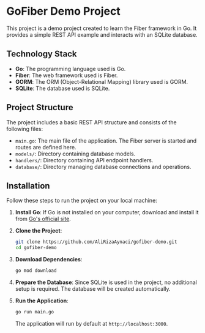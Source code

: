 # GoFiber Demo Project

This project is a demo project created to learn the Fiber framework in Go. It provides a simple REST API example and interacts with an SQLite database.

## Technology Stack

- **Go**: The programming language used is Go.
- **Fiber**: The web framework used is Fiber.
- **GORM**: The ORM (Object-Relational Mapping) library used is GORM.
- **SQLite**: The database used is SQLite.

## Project Structure

The project includes a basic REST API structure and consists of the following files:

- `main.go`: The main file of the application. The Fiber server is started and routes are defined here.
- `models/`: Directory containing database models.
- `handlers/`: Directory containing API endpoint handlers.
- `database/`: Directory managing database connections and operations.

## Installation

Follow these steps to run the project on your local machine:

1. **Install Go**: If Go is not installed on your computer, download and install it from [Go's official site](https://golang.org/dl/).

2. **Clone the Project**:
   ```bash
   git clone https://github.com/AliRizaAynaci/gofiber-demo.git
   cd gofiber-demo
   ```

3. **Download Dependencies**:
   ```bash
   go mod download
   ```

4. **Prepare the Database**:
   Since SQLite is used in the project, no additional setup is required. The database will be created automatically.

5. **Run the Application**:
   ```bash
   go run main.go
   ```

   The application will run by default at `http://localhost:3000`.

